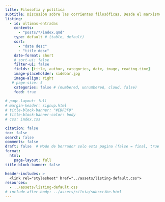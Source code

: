 ```yaml
---
title: Filosofía y política
subtitle: Discusión sobre las corrientes filosóficas. Desde el marxismo hasta la escuela austriaca explorando sus implicaciones en la economía, la política y la sociedad, junto a una visión crítica del mundo actual.
listing:
  - id: ultimas-entradas
    contents: 
      - "posts/*/index.qmd"
    type: default # (table, default)
    sort: 
      - "date desc"
      - "title desc"
    date-format: short
    # sort-ui: false
    filter-ui: false
    fields: [title, author, categories, date, image, reading-time]
    image-placeholder: sidebar.jpg
    image-align: right
   # page-size: 5
    categories: false # (numbered, unnumbered, cloud, false)
    feed: true
    
# page-layout: full
# margin-header: signup.html
# title-block-banner: "#EDF3F9"
# title-block-banner-color: body
# css: index.css

citation: false
toc: false
search: false
comments: false
draft: false  # Modo de borrador solo esta pagina (false = final, true = borrador)
format: 
  html: 
    page-layout: full
title-block-banner: false

header-includes: >
  <link rel="stylesheet" href="../assets/listing-default.css">
resources:
  - ../assets/listing-default.css
# include-after-body: ../assets/silvia/subscribe.html
---
```






<script data-name="BMC-Widget" data-cfasync="false" src="https://cdnjs.buymeacoffee.com/1.0.0/widget.prod.min.js" data-id="achalmaedison" data-description="Support me on Buy me a coffee!" data-message="¡Apóyame con un café! ☕✨
Si disfrutas mis blogs y artículos sobre economía, finanzas y análisis de datos, tu apoyo me ayudará a seguir creando contenido de calidad. ¡Gracias por contribuir a este espacio de aprendizaje! 🚀📚" data-color="#FF5F5F" data-position="Right" data-x_margin="18" data-y_margin="18"></script>